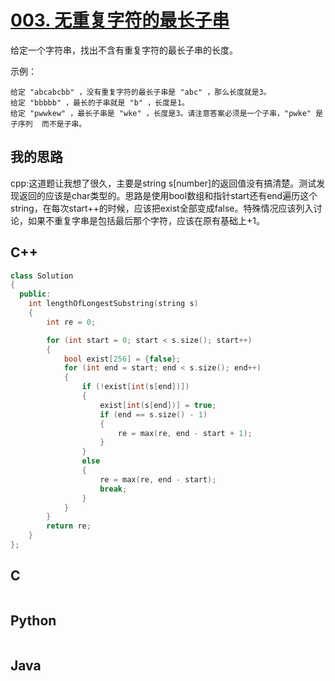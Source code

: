 # [003. 无重复字符的最长子串](https://leetcode-cn.com/problems/longest-substring-without-repeating-characters/description/)

给定一个字符串，找出不含有重复字符的最长子串的长度。

示例：

```code
给定 "abcabcbb" ，没有重复字符的最长子串是 "abc" ，那么长度就是3。
给定 "bbbbb" ，最长的子串就是 "b" ，长度是1。
给定 "pwwkew" ，最长子串是 "wke" ，长度是3。请注意答案必须是一个子串，"pwke" 是 子序列  而不是子串。
```

## 我的思路

cpp:这道题让我想了很久，主要是string s[number]的返回值没有搞清楚。测试发现返回的应该是char类型的。思路是使用bool数组和指针start还有end遍历这个string，在每次start++的时候，应该把exist全部变成false。特殊情况应该列入讨论，如果不重复字串是包括最后那个字符，应该在原有基础上+1。

## C++

```cpp
class Solution
{
  public:
    int lengthOfLongestSubstring(string s)
    {
        int re = 0;

        for (int start = 0; start < s.size(); start++)
        {
            bool exist[256] = {false};
            for (int end = start; end < s.size(); end++)
            {
                if (!exist[int(s[end])])
                {
                    exist[int(s[end])] = true;
                    if (end == s.size() - 1)
                    {
                        re = max(re, end - start + 1);
                    }
                }
                else
                {
                    re = max(re, end - start);
                    break;
                }
            }
        }
        return re;
    }
};
```

## C

```C

```

## Python

```Python

```

## Java

```Java

```